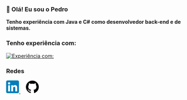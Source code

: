 ### 👋 Olá! Eu sou o Pedro
**Tenho experiência com Java e C# como desenvolvedor back-end e de sistemas.**

### Tenho experiência com:
[![Experiência com:](https://skillicons.dev/icons?i=java,spring,cs,mysql)](https://skillicons.dev)

### Redes
<div>
    <a href="https://www.linkedin.com/in/psacratim/" target="_blank">
        <img src="https://github.com/psacratim/psacratim/blob/main/assets/linkedin-icon.png?raw=true" alt="Ícone do LinkedIn" title="Meu LinkedIn" width="35" height="35" />
    </a>
    <a href="https://github.com/psacratim" target="_blank" style="margin-left: 15px">
        <img src="https://github.com/psacratim/psacratim/blob/main/assets/github-icon.png?raw=true" alt="Ícone do Github" title="Meu Github" width="35" height="35" />
    </a>
</div>
